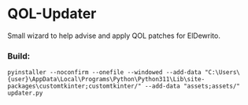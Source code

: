 # QOL-Updater
Small wizard to help advise and apply QOL patches for ElDewrito.


### Build:
```
pyinstaller --noconfirm --onefile --windowed --add-data "C:\Users\{user}\AppData\Local\Programs\Python\Python311\Lib\site-packages\customtkinter;customtkinter/" --add-data "assets;assets/" updater.py
```
